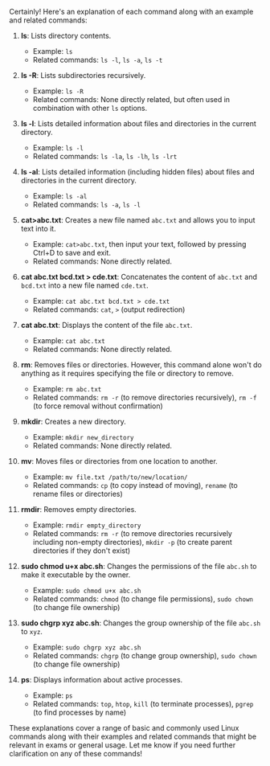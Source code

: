 Certainly! Here's an explanation of each command along with an example and related commands:

1. **ls**: Lists directory contents.
   - Example: `ls`
   - Related commands: `ls -l`, `ls -a`, `ls -t`

2. **ls -R**: Lists subdirectories recursively.
   - Example: `ls -R`
   - Related commands: None directly related, but often used in combination with other `ls` options.

3. **ls -l**: Lists detailed information about files and directories in the current directory.
   - Example: `ls -l`
   - Related commands: `ls -la`, `ls -lh`, `ls -lrt`

4. **ls -al**: Lists detailed information (including hidden files) about files and directories in the current directory.
   - Example: `ls -al`
   - Related commands: `ls -a`, `ls -l`

5. **cat>abc.txt**: Creates a new file named `abc.txt` and allows you to input text into it.
   - Example: `cat>abc.txt`, then input your text, followed by pressing Ctrl+D to save and exit.
   - Related commands: None directly related.

6. **cat abc.txt bcd.txt > cde.txt**: Concatenates the content of `abc.txt` and `bcd.txt` into a new file named `cde.txt`.
   - Example: `cat abc.txt bcd.txt > cde.txt`
   - Related commands: `cat`, `>` (output redirection)

7. **cat abc.txt**: Displays the content of the file `abc.txt`.
   - Example: `cat abc.txt`
   - Related commands: None directly related.

8. **rm**: Removes files or directories. However, this command alone won't do anything as it requires specifying the file or directory to remove.
   - Example: `rm abc.txt`
   - Related commands: `rm -r` (to remove directories recursively), `rm -f` (to force removal without confirmation)

9. **mkdir**: Creates a new directory.
   - Example: `mkdir new_directory`
   - Related commands: None directly related.

10. **mv**: Moves files or directories from one location to another.
    - Example: `mv file.txt /path/to/new/location/`
    - Related commands: `cp` (to copy instead of moving), `rename` (to rename files or directories)

11. **rmdir**: Removes empty directories.
    - Example: `rmdir empty_directory`
    - Related commands: `rm -r` (to remove directories recursively including non-empty directories), `mkdir -p` (to create parent directories if they don't exist)

12. **sudo chmod u+x abc.sh**: Changes the permissions of the file `abc.sh` to make it executable by the owner.
    - Example: `sudo chmod u+x abc.sh`
    - Related commands: `chmod` (to change file permissions), `sudo chown` (to change file ownership)

13. **sudo chgrp xyz abc.sh**: Changes the group ownership of the file `abc.sh` to `xyz`.
    - Example: `sudo chgrp xyz abc.sh`
    - Related commands: `chgrp` (to change group ownership), `sudo chown` (to change file ownership)

14. **ps**: Displays information about active processes.
    - Example: `ps`
    - Related commands: `top`, `htop`, `kill` (to terminate processes), `pgrep` (to find processes by name)

These explanations cover a range of basic and commonly used Linux commands along with their examples and related commands that might be relevant in exams or general usage. Let me know if you need further clarification on any of these commands!
